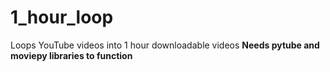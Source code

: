 # 1_hour_loop
Loops YouTube videos into 1 hour downloadable videos
**Needs pytube and moviepy libraries to function**
